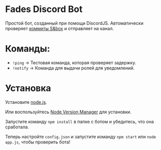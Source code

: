 # Fades Discord Bot
Простой бот, созданный при помощи DiscordJS.
Автоматически проверяет [коммиты S&box](https://commits.facepunch.com/r/sbox) и отправляет на канал.

# Команды:
- `!ping` -> Тестовая команда, которая проверяет задержку.
- `!notify` -> Команда для выдачи ролей для уведомлений. 

# Установка
Установите [node.js](https://nodejs.org/en/download/).

Или воспользуйтесь [Node Version Manager](https://github.com/nvm-sh/nvm) для установки.

Запустите команду `npm install` в папке с ботом и убедитесь, что она сработала.

Теперь настройте `config.json` и запустите команду `npm start` или `node app.js`, чтобы проверить бота!